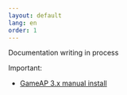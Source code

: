 ```yaml
---
layout: default
lang: en
order: 1
---
```


Documentation writing in process

Important:
* [GameAP 3.x manual install](/en/manual_install.html)